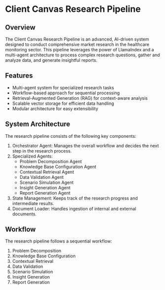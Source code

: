 # Client Canvas Research Pipeline

## Overview

The Client Canvas Research Pipeline is an advanced, AI-driven system designed to conduct comprehensive market research in the healthcare monitoring sector. This pipeline leverages the power of LlamaIndex and a multi-agent architecture to process complex research questions, gather and analyze data, and generate insightful reports.

## Features

- Multi-agent system for specialized research tasks
- Workflow-based approach for sequential processing
- Retrieval-Augmented Generation (RAG) for context-aware analysis
- Scalable vector storage for efficient data handling
- Modular architecture for easy extensibility

## System Architecture

The research pipeline consists of the following key components:

1. Orchestrator Agent: Manages the overall workflow and decides the next step in the research process.
2. Specialized Agents:
   - Problem Decomposition Agent
   - Knowledge Base Configuration Agent
   - Contextual Retrieval Agent
   - Data Validation Agent
   - Scenario Simulation Agent
   - Insight Generation Agent
   - Report Generation Agent
3. State Management: Keeps track of the research progress and intermediate results.
4. Document Loader: Handles ingestion of internal and external documents.

## Workflow

The research pipeline follows a sequential workflow:

1. Problem Decomposition
2. Knowledge Base Configuration
3. Contextual Retrieval
4. Data Validation
5. Scenario Simulation
6. Insight Generation
7. Report Generation
